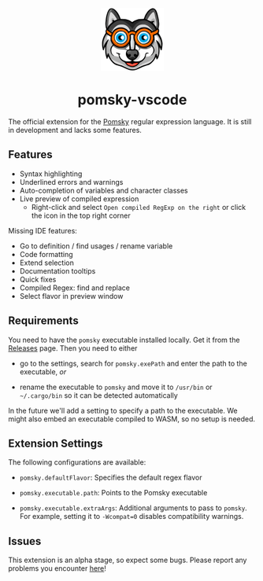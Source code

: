 <div align="center">

![Logo](./media/icon.png)

# pomsky-vscode

</div>

The official extension for the [Pomsky](https://pomsky-lang.org) regular expression language. It is
still in development and lacks some features.

## Features

- Syntax highlighting
- Underlined errors and warnings
- Auto-completion of variables and character classes
- Live preview of compiled expression
  - Right-click and select `Open compiled RegExp on the right` or click the icon in the top right
    corner

Missing IDE features:

- Go to definition / find usages / rename variable
- Code formatting
- Extend selection
- Documentation tooltips
- Quick fixes
- Compiled Regex: find and replace
- Select flavor in preview window

## Requirements

You need to have the `pomsky` executable installed locally. Get it from the
[Releases](https://github.com/pomsky-lang/pomsky/releases) page. Then you need to either

- go to the settings, search for `pomsky.exePath` and enter the path to the executable, _or_

- rename the executable to `pomsky` and move it to `/usr/bin` or `~/.cargo/bin` so it can be
  detected automatically

In the future we'll add a setting to specify a path to the executable. We might also embed an
executable compiled to WASM, so no setup is needed.

## Extension Settings

The following configurations are available:

- `pomsky.defaultFlavor`: Specifies the default regex flavor

- `pomsky.executable.path`: Points to the Pomsky executable

- `pomsky.executable.extraArgs`: Additional arguments to pass to `pomsky`. For example, setting it
  to `-Wcompat=0` disables compatibility warnings.

## Issues

This extension is an alpha stage, so expect some bugs. Please report any problems you encounter
[here](https://github.com/pomsky-lang/pomsky-vscode/issues)!
